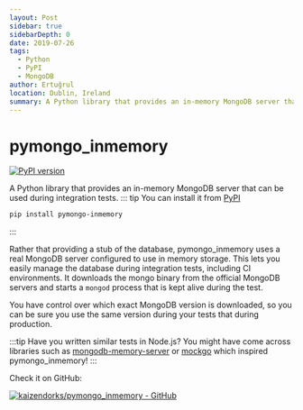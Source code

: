 ```yaml
---
layout: Post
sidebar: true
sidebarDepth: 0
date: 2019-07-26
tags:
  - Python
  - PyPI
  - MongoDB
author: Ertuğrul
location: Dublin, Ireland
summary: A Python library that provides an in-memory MongoDB server that can be used during integration tests.
---
```

# pymongo_inmemory
[![PyPI version](https://badge.fury.io/py/pymongo-inmemory.svg)](https://badge.fury.io/py/pymongo-inmemory)

A Python library that provides an in-memory MongoDB server that can be used during integration tests.
 ::: tip
You can install it from [PyPI](https://pypi.org/project/pymongo-inmemory/0.1.0/)
```bash
pip install pymongo-inmemory
```
:::

Rather that providing a stub of the database, pymongo_inmemory uses a real MongoDB server configured to use in memory storage. This lets you easily manage the database during integration tests, including CI environments. It downloads the mongo binary from the official MongoDB servers and starts a `mongod` process that is kept alive during the test.

You have control over which exact MongoDB version is downloaded, so you can be sure you use the same version during your tests that during production.

:::tip
Have you written similar tests in Node.js? You might have come across libraries such as [mongodb-memory-server](https://github.com/nodkz/mongodb-memory-server) or [mockgo](https://github.com/seriousManual/mockgo) which inspired pymongo_inmemory!
:::

Check it on GitHub:

[![kaizendorks/pymongo_inmemory - GitHub](https://gh-card.dev/repos/kaizendorks/pymongo_inmemory.svg?fullname=)](https://github.com/kaizendorks/pymongo_inmemory)